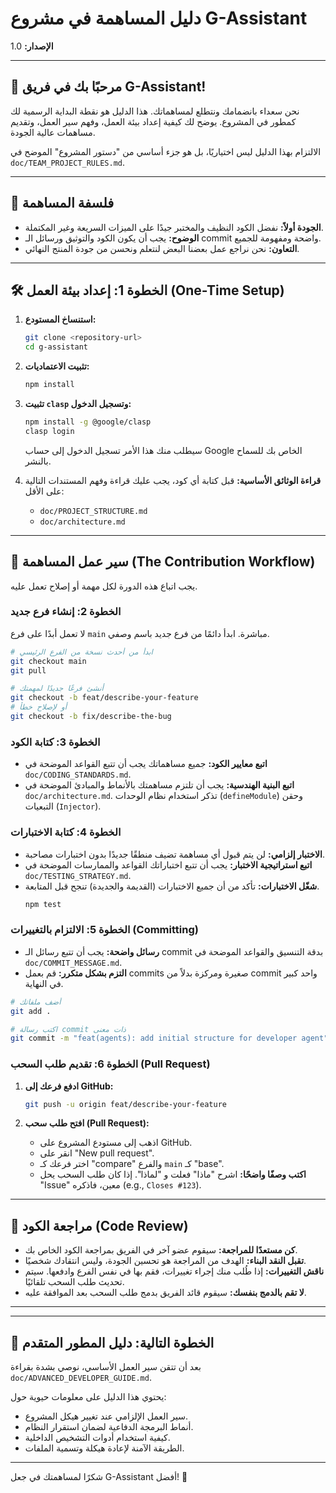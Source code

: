 # دليل المساهمة في مشروع G-Assistant

**الإصدار:** 1.0

---

## 🤝 مرحبًا بك في فريق G-Assistant!

نحن سعداء بانضمامك ونتطلع لمساهماتك. هذا الدليل هو نقطة البداية الرسمية لك كمطور في المشروع. يوضح لك كيفية إعداد بيئة العمل، وفهم سير العمل، وتقديم مساهمات عالية الجودة.

الالتزام بهذا الدليل ليس اختياريًا، بل هو جزء أساسي من "دستور المشروع" الموضح في `doc/TEAM_PROJECT_RULES.md`.

---

## 🎯 فلسفة المساهمة

- **الجودة أولاً:** نفضل الكود النظيف والمختبر جيدًا على الميزات السريعة وغير المكتملة.
- **الوضوح:** يجب أن يكون الكود والتوثيق ورسائل الـ commit واضحة ومفهومة للجميع.
- **التعاون:** نحن نراجع عمل بعضنا البعض لنتعلم ونحسن من جودة المنتج النهائي.

---

## 🛠️ الخطوة 1: إعداد بيئة العمل (One-Time Setup)

1.  **استنساخ المستودع:**
    ```bash
    git clone <repository-url>
    cd g-assistant
    ```

2.  **تثبيت الاعتماديات:**
    ```bash
    npm install
    ```

3.  **تثبيت `clasp` وتسجيل الدخول:**
    ```bash
    npm install -g @google/clasp
    clasp login
    ```
    سيطلب منك هذا الأمر تسجيل الدخول إلى حساب Google الخاص بك للسماح بالنشر.

4.  **قراءة الوثائق الأساسية:** قبل كتابة أي كود، يجب عليك قراءة وفهم المستندات التالية على الأقل:
    - `doc/PROJECT_STRUCTURE.md`
    - `doc/architecture.md`

---

## 🔄 سير عمل المساهمة (The Contribution Workflow)

يجب اتباع هذه الدورة لكل مهمة أو إصلاح تعمل عليه.

### الخطوة 2: إنشاء فرع جديد

لا تعمل أبدًا على فرع `main` مباشرة. ابدأ دائمًا من فرع جديد باسم وصفي.

```bash
# ابدأ من أحدث نسخة من الفرع الرئيسي
git checkout main
git pull

# أنشئ فرعًا جديدًا لمهمتك
git checkout -b feat/describe-your-feature
# أو لإصلاح خطأ
git checkout -b fix/describe-the-bug
```

### الخطوة 3: كتابة الكود

- **اتبع معايير الكود:** جميع مساهماتك يجب أن تتبع القواعد الموضحة في `doc/CODING_STANDARDS.md`.
- **اتبع البنية الهندسية:** يجب أن تلتزم مساهمتك بالأنماط والمبادئ الموضحة في `doc/architecture.md`. تذكر استخدام نظام الوحدات (`defineModule`) وحقن التبعيات (`Injector`).

### الخطوة 4: كتابة الاختبارات

- **الاختبار إلزامي:** لن يتم قبول أي مساهمة تضيف منطقًا جديدًا بدون اختبارات مصاحبة.
- **اتبع استراتيجية الاختبار:** يجب أن تتبع اختباراتك القواعد والممارسات الموضحة في `doc/TESTING_STRATEGY.md`.
- **شغّل الاختبارات:** تأكد من أن جميع الاختبارات (القديمة والجديدة) تنجح قبل المتابعة.
  ```bash
  npm test
  ```

### الخطوة 5: الالتزام بالتغييرات (Committing)

- **رسائل واضحة:** يجب أن تتبع رسائل الـ commit بدقة التنسيق والقواعد الموضحة في `doc/COMMIT_MESSAGE.md`.
- **التزم بشكل متكرر:** قم بعمل commits صغيرة ومركزة بدلاً من commit واحد كبير في النهاية.

```bash
# أضف ملفاتك
git add .

# اكتب رسالة commit ذات معنى
git commit -m "feat(agents): add initial structure for developer agent"
```

### الخطوة 6: تقديم طلب السحب (Pull Request)

1.  **ادفع فرعك إلى GitHub:**
    ```bash
    git push -u origin feat/describe-your-feature
    ```

2.  **افتح طلب سحب (Pull Request):**
    - اذهب إلى مستودع المشروع على GitHub.
    - انقر على "New pull request".
    - اختر فرعك كـ "compare" والفرع `main` كـ "base".
    - **اكتب وصفًا واضحًا:** اشرح "ماذا" فعلت و "لماذا". إذا كان طلب السحب يحل "Issue" معين، فاذكره (e.g., `Closes #123`).

---

## 🧐 مراجعة الكود (Code Review)

- **كن مستعدًا للمراجعة:** سيقوم عضو آخر في الفريق بمراجعة الكود الخاص بك.
- **تقبل النقد البناء:** الهدف من المراجعة هو تحسين الجودة، وليس انتقادك شخصيًا.
- **ناقش التغييرات:** إذا طُلب منك إجراء تغييرات، فقم بها في نفس الفرع وادفعها. سيتم تحديث طلب السحب تلقائيًا.
- **لا تقم بالدمج بنفسك:** سيقوم قائد الفريق بدمج طلب السحب بعد الموافقة عليه.

---

---

## 🧠 الخطوة التالية: دليل المطور المتقدم

بعد أن تتقن سير العمل الأساسي، نوصي بشدة بقراءة `doc/ADVANCED_DEVELOPER_GUIDE.md`.

يحتوي هذا الدليل على معلومات حيوية حول:
- سير العمل الإلزامي عند تغيير هيكل المشروع.
- أنماط البرمجة الدفاعية لضمان استقرار النظام.
- كيفية استخدام أدوات التشخيص الداخلية.
- الطريقة الآمنة لإعادة هيكلة وتسمية الملفات.

---

شكرًا لمساهمتك في جعل G-Assistant أفضل! 🚀
